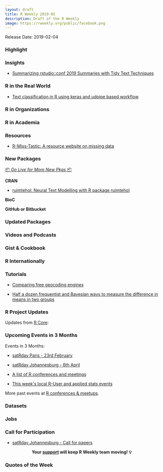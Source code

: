 ```yaml
---
layout: draft
title: R Weekly 2019-05
description: Draft of the R Weekly
image: https://rweekly.org/public/facebook.png
---
```


Release Date: 2019-02-04

###  Highlight



### Insights





+ [Summarizing rstudio::conf 2019 Summaries with Tidy Text Techniques](https://tonyelhabr.rbind.io/post/rstudio-conf-2019-summary/)

### R in the Real World


+ [Text classification in R using keras and udpipe based workflow](http://www.jla-data.net/eng/vocabulary-based-text-classification/)



###  R in Organizations




###  R in Academia



###  Resources

+ [R-Miss-Tastic: A resource website on missing data](https://rmisstastic.netlify.com/)



###  New Packages

<p class="added-hostname"><a href="https://rweekly.org/live" target="_blank" class="externalLink">📦 <i>Go Live for More New Pkgs</i> 📦</a></p>

**CRAN**

+ [ruimtehol: Neural Text Modelling with R package ruimtehol](http://bnosac.be/index.php/blog/86-neural-text-modelling-with-r-package-ruimtehol)

**BioC**



**GitHub or Bitbucket**



### Updated Packages




###  Videos and Podcasts



### Gist & Cookbook



### R Internationally



###  Tutorials

+ [Comparing free geocoding engines](http://www.adelieresources.com/2019/01/comparing-free-geocoding-engines/)

+ [Half a dozen frequentist and Bayesian ways to measure the difference in means in two groups](https://www.andrewheiss.com/blog/2019/01/29/diff-means-half-dozen-ways/)


<!--<div class="post-more-begi
n"></div><div class="post-more-end"></div>-->

###  R Project Updates

Updates from [R Core](http://developer.r-project.org/blosxom.cgi/R-devel/NEWS):


###  Upcoming Events in 3 Months

Events in 3 Months:

+ [satRday Paris - 23rd February](https://paris2019.satrdays.org/)

+ [satRday Johannesburg - 6th April](https://joburg2019.satrdays.org/)

+ [A list of R conferences and meetings](https://jumpingrivers.github.io/meetingsR/events.html)

+ [This week's local R-User and applied stats events](https://community.rstudio.com/c/irl)

More past events at [R conferences & meetups](https://conf.rweekly.org).

### Datasets




### Jobs




###  Call for Participation

+ [satRday Johannesburg - Call for papers](https://www.papercall.io/satrday-johannesburg-2019)

<p class="hide-support added-hostname support-rweekly" style="text-align: center;font-weight: bold;">Your <a class="non-visited externalLink" href="https://www.patreon.com/rweekly" onclick="pas(this)">support</a> will keep R Weekly team moving! 💡</p>

###  Quotes of the Week

